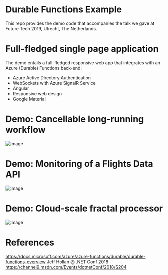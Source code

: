 # Durable Functions Example
This repo provides the demo code that accompanies the talk we gave at Future Tech 2019, Utrecht, The Netherlands.

# Full-fledged single page application
The demo entails a full-fledged responsive web app that integrates with an Azure (Durable) Functions back-end:
* Azure Active Directory Authentication
* WebSockets with Azure SignalR Service
* Angular
* Responsive web design
* Google Material

# Demo: Cancellable long-running workflow
![image](https://user-images.githubusercontent.com/6196260/54161318-16151c00-4452-11e9-812f-86a627e927fa.png)

# Demo: Monitoring of a Flights Data API
![image](https://user-images.githubusercontent.com/6196260/54161338-23320b00-4452-11e9-89dd-9c4fdcbdad67.png)

# Demo: Cloud-scale fractal processor
![image](https://user-images.githubusercontent.com/6196260/54161349-2927ec00-4452-11e9-8bc7-f787039e1ef5.png)

# References
https://docs.microsoft.com/azure/azure-functions/durable/durable-functions-overview
Jeff Hollan @ .NET Conf 2018 https://channel9.msdn.com/Events/dotnetConf/2018/S204
